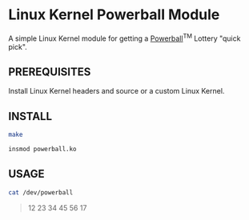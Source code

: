 
Linux Kernel Powerball Module
=============================

A simple Linux Kernel module for getting a [Powerball](http://www.powerball.com/)<sup>TM</sup> Lottery "quick pick".


PREREQUISITES
-------------

Install Linux Kernel headers and source or a custom Linux Kernel.


INSTALL
-------

```bash
make
```

```bash
insmod powerball.ko
```


USAGE
-----

```bash
cat /dev/powerball
```
> 12 23 34 45 56 17

